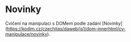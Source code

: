 # Novinky

Cvičení na manipulaci s DOMem podle zadání [Novinky]
(https://kodim.cz/czechitas/daweb/js1/dom-innerhtml/cv-manipulace/novinky).
